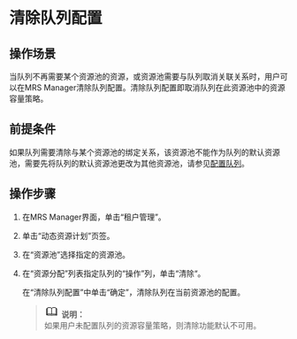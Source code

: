 # 清除队列配置<a name="ZH-CN_TOPIC_0035271551"></a>

## 操作场景<a name="section1730587820922"></a>

当队列不再需要某个资源池的资源，或资源池需要与队列取消关联关系时，用户可以在MRS Manager清除队列配置。清除队列配置即取消队列在此资源池中的资源容量策略。

## 前提条件<a name="section6339023820857"></a>

如果队列需要清除与某个资源池的绑定关系，该资源池不能作为队列的默认资源池，需要先将队列的默认资源池更改为其他资源池，请参见[配置队列](配置队列.md)。

## 操作步骤<a name="section798537920847"></a>

1.  在MRS Manager界面，单击“租户管理”。
2.  单击“动态资源计划”页签。
3.  在“资源池”选择指定的资源池。
4.  在“资源分配”列表指定队列的“操作”列，单击“清除“。

    在“清除队列配置”中单击“确定”，清除队列在当前资源池的配置。

    >![](public_sys-resources/icon-note.gif) **说明：**   
    >如果用户未配置队列的资源容量策略，则清除功能默认不可用。  


